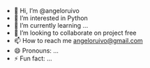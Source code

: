 - 👋 Hi, I’m @angeloruivo
- 👀 I’m interested in Python
- 🌱 I’m currently learning ...
- 💞️ I’m looking to collaborate on project free
- 📫 How to reach me angeloruivo@gmail.com
- 😄 Pronouns: ...
- ⚡ Fun fact: ...

<!---
angeloruivo/angeloruivo is a ✨ special ✨ repository because its `README.md` (this file) appears on your GitHub profile.
You can click the Preview link to take a look at your changes.
--->
